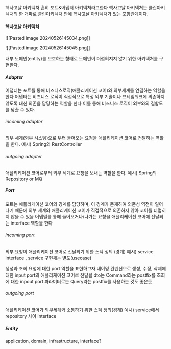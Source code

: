 헥사고날 아키텍처 흔히 포트&어댑터 아키텍처라고한다
헥사고날 아키텍처는 클린아키텍처의 한 개파로 클린아키텍처 안에 헥사고날 아키텍처가 있는 포함관계이다.


#### 헥사고날 아키텍처
![[Pasted image 20240526145034.png]]


![[Pasted image 20240526145045.png]]

내부 도메인(entity)를 보호하는 형태로 도메인이 더럽혀지지 않기 위한 아키텍처를 구현한다.

##### Adapter
어댑터는 포트를 통해 비즈니스로직(애플리케이션 코어)와 외부세계를 연결하는 역할을 한다
어댑터는 비즈니스 로직이 직접적으로 특정 외부 기술이나 프레임워크에 의존하지 않도록 대신 의존을 담당하는 역할을 한다
이를 통해 비즈니스 로직이 외부와의 결합도를 낮출 수 있다.

###### incoming adapter
외부 세계(외부 시스템)으로 부터 들어오는 요청을 애플리케이션 코어로 전달하는 역할을 한다.
예시) Spring의 RestController
###### outgoing adapter
애플리케이션 코어로부터 외부 세계로 요청을 보내는 역할을 한다.
예시) Spring의 Repository or MQ

##### Port
포트는 애플리케이션 코어의 경계를 담당하며, 이 경계가 존재하여 의존성 역전이 일어나기 때문에 외부 세계와 애플리케이션 코어가 직접적으로 의존하지 않아 코어를 더럽히지 않을 수 있음
어댑털를 통해 들어오거나/나가는 요청을 애플리케이션 코어에 전달되는 interface 역할을 한다

###### incoming port
외부 요청이 애플리케이션 코어로 전달되기 위한 스펙 정의 (경계)
예시) service interface , service 구현체는 별도(usecase)

생성과 조회 요청에 대한 port 역할을 표현하고자 네이밍 컨벤션으로
생성, 수정, 삭제에 대한 input port의 애플리케이션 코어로 전달될 dto는 Command라는 postfix를
조회에 대한 inpout port 파라미터로는 Query라는 postfix를 사용하는 것도 좋은듯

###### outgoing port
애플리케이션 코어가 외부세계와 소통하기 위한 스펙 정의(경계)
예시) service에서 repository 사이 interface



##### Entity


application, domain, infrastructure, interface?